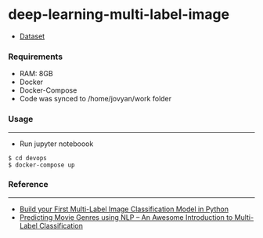 # deep-learning-multi-label-image
+ [Dataset](https://drive.google.com/file/d/1dNa_lBUh4CNoBnKdf9ddoruWJgABY1br/view?usp=sharing)

### Requirements
+ RAM: 8GB
+ Docker
+ Docker-Compose
+ Code was synced to /home/jovyan/work folder

### Usage
----------

+ Run jupyter noteboook
```
$ cd devops
$ docker-compose up
```


### Reference
--------------
+ [Build your First Multi-Label Image Classification Model in Python](https://www.analyticsvidhya.com/blog/2019/04/build-first-multi-label-image-classification-model-python/)
+ [Predicting Movie Genres using NLP – An Awesome Introduction to Multi-Label Classification](https://www.analyticsvidhya.com/blog/2019/04/predicting-movie-genres-nlp-multi-label-classification/)